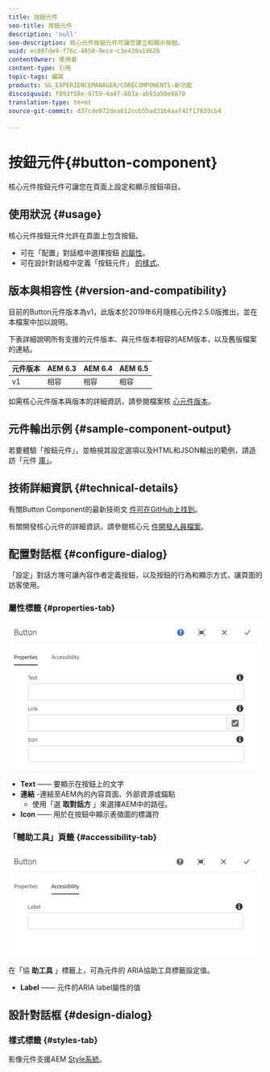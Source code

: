 ```yaml
---
title: 按鈕元件
seo-title: 按鈕元件
description: 'null'
seo-description: 核心元件按鈕元件可讓您建立和顯示按鈕。
uuid: ec807de9-f76c-4850-9ece-c3e439a1d626
contentOwner: 使用者
content-type: 引用
topic-tags: 編寫
products: SG_EXPERIENCEMANAGER/CORECOMPONENTS-新功能
discoiquuid: f093f58e-9755-4a4f-803a-ab93a50e6870
translation-type: tm+mt
source-git-commit: d37cde072dea612ccb55ad31b4aaf42f17839cb4

---
```



# 按鈕元件{#button-component}

核心元件按鈕元件可讓您在頁面上設定和顯示按鈕項目。

## 使用狀況 {#usage}

核心元件按鈕元件允許在頁面上包含按鈕。

* 可在「配置」對話框中選擇按鈕 [的屬性](#configure-dialog)。
* 可在設計對話框中定義「按鈕元件」 [的樣式](#design-dialog)。

## 版本與相容性 {#version-and-compatibility}

目前的Button元件版本為v1，此版本於2019年6月隨核心元件2.5.0版推出，並在本檔案中加以說明。

下表詳細說明所有支援的元件版本、與元件版本相容的AEM版本，以及舊版檔案的連結。

| 元件版本 | AEM 6.3 | AEM 6.4 | AEM 6.5 |
|--- |--- |--- |---|
| v1 | 相容 | 相容 | 相容 |

如需核心元件版本與版本的詳細資訊，請參閱檔案核 [心元件版本](versions.md)。

## 元件輸出示例 {#sample-component-output}

若要體驗「按鈕元件」，並檢視其設定選項以及HTML和JSON輸出的範例，請造訪「元件 [庫」](http://opensource.adobe.com/aem-core-wcm-components/library/button.html)。

## 技術詳細資訊 {#technical-details}

有關Button Component的最新技術文 [件可在GitHub上找到](https://github.com/adobe/aem-core-wcm-components/tree/master/content/src/content/jcr_root/apps/core/wcm/components/button/v1/button)。

有關開發核心元件的詳細資訊，請參閱核心元 [件開發人員檔案](developing.md)。

## 配置對話框 {#configure-dialog}

「設定」對話方塊可讓內容作者定義按鈕，以及按鈕的行為和顯示方式，讓頁面的訪客使用。

### 屬性標籤 {#properties-tab}

![](assets/screen-shot-2019-08-29-12.19.32.png)

* **Text** —— 要顯示在按鈕上的文字
* **連結** -連結至AEM內的內容頁面、外部資源或錨點
   * 使用「選 **取對話方** 」來選擇AEM中的路徑。
* **Icon** —— 用於在按鈕中顯示表徵圖的標識符

### 「輔助工具」頁籤 {#accessibility-tab}

![](assets/screen-shot-2019-08-29-12.19.43.png)

在「協 **助工具** 」標籤上，可為元件的 [](https://www.w3.org/WAI/standards-guidelines/aria/) ARIA協助工具標籤設定值。

* **Label** —— 元件的ARIA label屬性的值

## 設計對話框 {#design-dialog}

### 樣式標籤 {#styles-tab}

影像元件支援AEM [Style系統](authoring.md#component-styling)。
